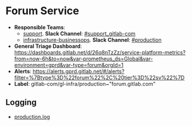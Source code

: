 <!-- MARKER: do not edit this section directly. Edit services/service-catalog.yml then run scripts/generate-docs -->
#  Forum Service

* **Responsible Teams**:
  * [support](https://about.gitlab.com/handbook/support/). **Slack Channel**: [#support_gitlab-com](https://gitlab.slack.com/archives/support_gitlab-com)
  * [infrastructure-businessops](https://about.gitlab.com/handbook/engineering/infrastructure/team/reliability/). **Slack Channel**: [#production](https://gitlab.slack.com/archives/production)
* **General Triage Dashboard**: https://dashboards.gitlab.net/d/26q8nTzZz/service-platform-metrics?from=now-6h&to=now&var-prometheus_ds=Global&var-environment=gprd&var-type=forum&orgId=1
* **Alerts**: https://alerts.gprd.gitlab.net/#/alerts?filter=%7Btype%3D%22forum%22%2C%20tier%3D%22sv%22%7D
* **Label**: gitlab-com/gl-infra/production~"forum.gitlab.com"

## Logging

* [production.log](/var/discourse/shared/standalone/log/rails)

<!-- END_MARKER -->
